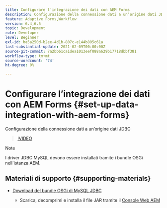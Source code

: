 ```yaml
---
title: Configurare l’integrazione dei dati con AEM Forms
description: Configurazione della connessione dati a un’origine dati JDBC
feature: Adaptive Forms,Workflow
version: 6.4,6.5
topic: Development
role: Developer
level: Beginner
exl-id: ba5a250d-b2ee-4d1b-807c-e144b805c61a
last-substantial-update: 2021-02-09T00:00:00Z
source-git-commit: 7a2bb61ca1dea1013eef088a629b17718dbbf381
workflow-type: tm+mt
source-wordcount: '74'
ht-degree: 0%

---
```


# Configurare l’integrazione dei dati con AEM Forms {#set-up-data-integration-with-aem-forms}

Configurazione della connessione dati a un’origine dati JDBC

>[!VIDEO](https://video.tv.adobe.com/v/17724/?quality=9&learn=on)

>[!NOTE]
>
>I driver JDBC MySQL devono essere installati tramite i bundle OSGi nell&#39;istanza AEM.

## Materiali di supporto {#supporting-materials}

* [Download del bundle OSGi di MySQL JDBC](https://dev.mysql.com/downloads/connector/j/)

   * Scarica, decomprimi e installa il file JAR tramite il [Console Web AEM](http://localhost:4502/system/console/bundles)

